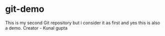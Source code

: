 # git-demo
This is my second Git repository but i consider it as first and yes this is also a demo.
Creator - Kunal gupta
